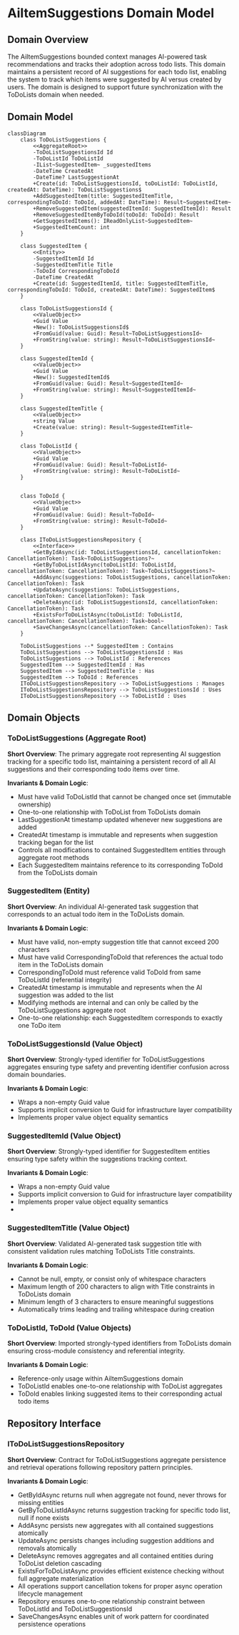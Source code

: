 # AiItemSuggestions Domain Model

## Domain Overview

The AiItemSuggestions bounded context manages AI-powered task recommendations and tracks their adoption across todo lists. 
This domain maintains a persistent record of AI suggestions for each todo list, enabling the system to track which items 
were suggested by AI versus created by users. The domain is designed to support future synchronization with the 
ToDoLists domain when needed.

## Domain Model

```mermaid
classDiagram
    class ToDoListSuggestions {
        <<AggregateRoot>>
        -ToDoListSuggestionsId Id
        -ToDoListId ToDoListId
        -IList~SuggestedItem~ _suggestedItems
        -DateTime CreatedAt
        -DateTime? LastSuggestionAt
        +Create(id: ToDoListSuggestionsId, toDoListId: ToDoListId, createdAt: DateTime): ToDoListSuggestions$
        +AddSuggestedItem(title: SuggestedItemTitle, correspondingToDoId: ToDoId, addedAt: DateTime): Result~SuggestedItem~
        +RemoveSuggestedItem(suggestedItemId: SuggestedItemId): Result
        +RemoveSuggestedItemByToDoId(toDoId: ToDoId): Result
        +GetSuggestedItems(): IReadOnlyList~SuggestedItem~
        +SuggestedItemCount: int
    }

    class SuggestedItem {
        <<Entity>>
        -SuggestedItemId Id
        -SuggestedItemTitle Title
        -ToDoId CorrespondingToDoId
        -DateTime CreatedAt
        +Create(id: SuggestedItemId, title: SuggestedItemTitle, correspondingToDoId: ToDoId, createdAt: DateTime): SuggestedItem$
    }

    class ToDoListSuggestionsId {
        <<ValueObject>>
        +Guid Value
        +New(): ToDoListSuggestionsId$
        +FromGuid(value: Guid): Result~ToDoListSuggestionsId~
        +FromString(value: string): Result~ToDoListSuggestionsId~
    }

    class SuggestedItemId {
        <<ValueObject>>
        +Guid Value
        +New(): SuggestedItemId$
        +FromGuid(value: Guid): Result~SuggestedItemId~
        +FromString(value: string): Result~SuggestedItemId~
    }

    class SuggestedItemTitle {
        <<ValueObject>>
        +string Value
        +Create(value: string): Result~SuggestedItemTitle~
    }

    class ToDoListId {
        <<ValueObject>>
        +Guid Value
        +FromGuid(value: Guid): Result~ToDoListId~
        +FromString(value: string): Result~ToDoListId~
    }


    class ToDoId {
        <<ValueObject>>
        +Guid Value
        +FromGuid(value: Guid): Result~ToDoId~
        +FromString(value: string): Result~ToDoId~
    }

    class IToDoListSuggestionsRepository {
        <<Interface>>
        +GetByIdAsync(id: ToDoListSuggestionsId, cancellationToken: CancellationToken): Task~ToDoListSuggestions?~
        +GetByToDoListIdAsync(toDoListId: ToDoListId, cancellationToken: CancellationToken): Task~ToDoListSuggestions?~
        +AddAsync(suggestions: ToDoListSuggestions, cancellationToken: CancellationToken): Task
        +UpdateAsync(suggestions: ToDoListSuggestions, cancellationToken: CancellationToken): Task
        +DeleteAsync(id: ToDoListSuggestionsId, cancellationToken: CancellationToken): Task
        +ExistsForToDoListAsync(toDoListId: ToDoListId, cancellationToken: CancellationToken): Task~bool~
        +SaveChangesAsync(cancellationToken: CancellationToken): Task
    }

    ToDoListSuggestions --* SuggestedItem : Contains
    ToDoListSuggestions --> ToDoListSuggestionsId : Has
    ToDoListSuggestions --> ToDoListId : References
    SuggestedItem --> SuggestedItemId : Has
    SuggestedItem --> SuggestedItemTitle : Has
    SuggestedItem --> ToDoId : References
    IToDoListSuggestionsRepository --> ToDoListSuggestions : Manages
    IToDoListSuggestionsRepository --> ToDoListSuggestionsId : Uses
    IToDoListSuggestionsRepository --> ToDoListId : Uses
```

## Domain Objects

### ToDoListSuggestions (Aggregate Root)

**Short Overview**: The primary aggregate root representing AI suggestion tracking for a specific todo list, 
maintaining a persistent record of all AI suggestions and their corresponding todo items over time.

**Invariants & Domain Logic**:
- Must have valid ToDoListId that cannot be changed once set (immutable ownership)
- One-to-one relationship with ToDoList from ToDoLists domain
- LastSuggestionAt timestamp updated whenever new suggestions are added
- CreatedAt timestamp is immutable and represents when suggestion tracking began for the list
- Controls all modifications to contained SuggestedItem entities through aggregate root methods
- Each SuggestedItem maintains reference to its corresponding ToDoId from the ToDoLists domain

### SuggestedItem (Entity)

**Short Overview**: An individual AI-generated task suggestion that corresponds to an actual todo item in the ToDoLists domain.

**Invariants & Domain Logic**:
- Must have valid, non-empty suggestion title that cannot exceed 200 characters
- Must have valid CorrespondingToDoId that references the actual todo item in the ToDoLists domain
- CorrespondingToDoId must reference valid ToDoId from same ToDoListId (referential integrity)
- CreatedAt timestamp is immutable and represents when the AI suggestion was added to the list
- Modifying methods are internal and can only be called by the ToDoListSuggestions aggregate root
- One-to-one relationship: each SuggestedItem corresponds to exactly one ToDo item

### ToDoListSuggestionsId (Value Object)

**Short Overview**: Strongly-typed identifier for ToDoListSuggestions aggregates ensuring type safety and preventing identifier confusion across domain boundaries.

**Invariants & Domain Logic**:
- Wraps a non-empty Guid value
- Supports implicit conversion to Guid for infrastructure layer compatibility
- Implements proper value object equality semantics

### SuggestedItemId (Value Object)

**Short Overview**: Strongly-typed identifier for SuggestedItem entities ensuring type safety within the suggestions tracking context.

**Invariants & Domain Logic**:
- Wraps a non-empty Guid value
- Supports implicit conversion to Guid for infrastructure layer compatibility
- Implements proper value object equality semantics
- 
### SuggestedItemTitle (Value Object)

**Short Overview**: Validated AI-generated task suggestion title with consistent validation rules matching ToDoLists Title constraints.

**Invariants & Domain Logic**:
- Cannot be null, empty, or consist only of whitespace characters
- Maximum length of 200 characters to align with Title constraints in ToDoLists domain
- Minimum length of 3 characters to ensure meaningful suggestions
- Automatically trims leading and trailing whitespace during creation

### ToDoListId, ToDoId (Value Objects)

**Short Overview**: Imported strongly-typed identifiers from ToDoLists domain ensuring cross-module consistency and referential integrity.

**Invariants & Domain Logic**:
- Reference-only usage within AiItemSuggestions domain
- ToDoListId enables one-to-one relationship with ToDoList aggregates
- ToDoId enables linking suggested items to their corresponding actual todo items

## Repository Interface

### IToDoListSuggestionsRepository

**Short Overview**: Contract for ToDoListSuggestions aggregate persistence and retrieval operations following repository pattern principles.

**Invariants & Domain Logic**:
- GetByIdAsync returns null when aggregate not found, never throws for missing entities
- GetByToDoListIdAsync returns suggestion tracking for specific todo list, null if none exists
- AddAsync persists new aggregates with all contained suggestions atomically
- UpdateAsync persists changes including suggestion additions and removals atomically
- DeleteAsync removes aggregates and all contained entities during ToDoList deletion cascading
- ExistsForToDoListAsync provides efficient existence checking without full aggregate materialization
- All operations support cancellation tokens for proper async operation lifecycle management
- Repository ensures one-to-one relationship constraint between ToDoListId and ToDoListSuggestionsId
- SaveChangesAsync enables unit of work pattern for coordinated persistence operations